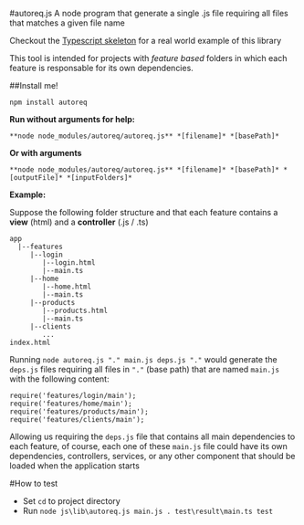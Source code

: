 #autoreq.js
A node program that generate a single .js file requiring all files that matches a given file name

Checkout the [Typescript skeleton](https://github.com/RafaelSalguero/AngularTypescriptSkeleton) for a real world example of this library

This tool is intended for projects with *feature based* folders in which each feature is responsable for its own dependencies.

##Install me!
```
npm install autoreq 
```
**Run without arguments for help:**
```
**node node_modules/autoreq/autoreq.js** *[filename]* *[basePath]* 
```
**Or with arguments**
```
**node node_modules/autoreq/autoreq.js** *[filename]* *[basePath]* *[outputFile]* *[inputFolders]*
```

**Example:**

Suppose the following folder structure and that each feature contains a **view** (html) and a **controller** (.js / .ts)
```
app
  |--features
     |--login
        |--login.html
        |--main.ts
     |--home
        |--home.html
        |--main.ts
     |--products
        |--products.html
        |--main.ts
     |--clients
        ...
index.html
```

Running `node autoreq.js "." main.js deps.js "."` would generate the `deps.js` files requiring all files in `"."` (base path) that are named `main.js` with the following content:

```
require('features/login/main');
require('features/home/main');
require('features/products/main');
require('features/clients/main');

```

Allowing us requiring the `deps.js` file that contains all main dependencies to each feature, of course,
each one of these `main.js` file could have its own dependencies, controllers, services, or any other component that should be loaded when the application starts

#How to test
- Set `cd` to project directory
- Run `node js\lib\autoreq.js main.js . test\result\main.ts test`